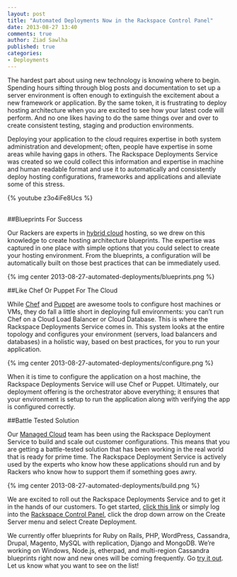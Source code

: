 ```yaml
---
layout: post
title: "Automated Deployments Now in the Rackspace Control Panel"
date: 2013-08-27 13:40
comments: true
author: Ziad Sawlha
published: true
categories:
- Deployments
---
```

The hardest part about using new technology is knowing where to begin. Spending hours sifting through blog posts and documentation to set up a server environment is often enough to extinguish the excitement about a new framework or application. By the same token, it is frustrating to deploy hosting architecture when you are excited to see how your latest code will perform. And no one likes having to do the same things over and over to create consistent testing, staging and production environments.

Deploying your application to the cloud requires expertise in both system administration and development; often, people have expertise in some areas while having gaps in others. The Rackspace Deployments Service was created so we could collect this information and expertise in machine and human readable format and use it to automatically and consistently deploy hosting configurations, frameworks and applications and alleviate some of this stress.

<!-- more -->

<p><a name="video"></a></p>
{% youtube z3o4iFe8Ucs %}
<p><a name="video"></a></p>
<br />
##Blueprints For Success

Our Rackers are experts in [hybrid cloud][1] hosting, so we drew on this knowledge to create hosting architecture blueprints. The expertise was captured in one place with simple options that you could select to create your hosting environment. From the blueprints, a configuration will be automatically built on those best practices that can be immediately used.

{% img center 2013-08-27-automated-deployments/blueprints.png %}

##Like Chef Or Puppet For The Cloud

While [Chef][2] and [Puppet][3] are awesome tools to configure host machines or VMs, they do fall a little short in deploying full environments: you can’t run Chef on a Cloud Load Balancer or Cloud Database. This is where the Rackspace Deployments Service comes in. This system looks at the entire topology and configures your environment (servers, load balancers and databases) in a holistic way, based on best practices, for you to run your application.

{% img center 2013-08-27-automated-deployments/configure.png %}


When it is time to configure the application on a host machine, the Rackspace Deployments Service will use Chef or Puppet. Ultimately, our deployment offering is the orchestrator above everything; it ensures that your environment is setup to run the application along with verifying the app is configured correctly.

##Battle Tested Solution

Our [Managed Cloud][4] team has been using the Rackspace Deployment Service to build and scale out customer configurations. This means that you are getting a battle-tested solution that has been working in the real world that is ready for prime time. The Rackspace Deployment Service is actively used by the experts who know how these applications should run and by Rackers who know how to support them if something goes awry.

{% img center 2013-08-27-automated-deployments/build.png %}

We are excited to roll out the Rackspace Deployments Service and to get it in the hands of our customers. To get started, [click this link][5] or simply log into the [Rackspace Control Panel][6], click the drop down arrow on the Create Server menu and select Create Deployment.

We currently offer blueprints for Ruby on Rails, PHP, WordPress, Cassandra, Drupal, Magento, MySQL with replication, Django and MongoDB. We’re working on Windows, Node.js, etherpad, and multi-region Cassandra blueprints right now and new ones will be coming frequently. Go [try it out][5]. Let us know what you want to see on the list!

[1]: http://www.rackspace.com/cloud/hybrid/
[2]: http://www.opscode.com/chef/
[3]: https://puppetlabs.com/
[4]: http://www.rackspace.com/cloud/managed_cloud/
[5]: https://mycloud.rackspace.com/#deployments/create
[6]: http://mycloud.rackspace.com/